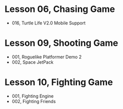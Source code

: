 
# Lesson 06, Chasing Game

+ 016, Turtle Life V2.0 Mobile Support

# Lesson 09, Shooting Game

+ 001, Roguelike Platformer Demo 2
+ 002, Space JetPack

# Lesson 10, Fighting Game

+ 001, Fighting Engine
+ 002, Fighting Friends
